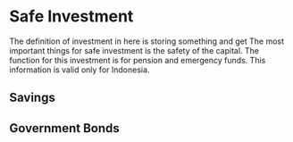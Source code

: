 # Safe Investment

The definition of investment in here is storing something and get 
The most important things for safe investment is the safety of the capital. 
The function for this investment is for pension and emergency funds.
This information is valid only for Indonesia.

## Savings


## Government Bonds